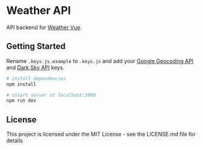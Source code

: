 # Weather API

API backend for [Weather Vue](https://github.com/krestaino/weather-vue).

## Getting Started

Rename `.keys.js.example` to `.keys.js` and add your [Google Geocoding API](https://developers.google.com/maps/documentation/geocoding/get-api-key) and [Dark Sky API](https://darksky.net/dev/) keys. 
``` bash
# install dependencies
npm install

# sstart server at localhost:3000
npm run dev
```

## License 
This project is licensed under the MIT License - see the LICENSE.md file for details
